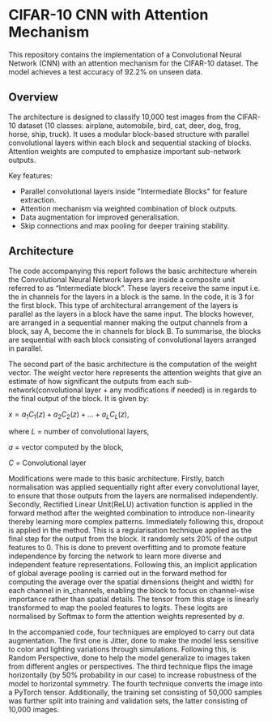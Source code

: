 # CIFAR-10 CNN with Attention Mechanism

This repository contains the implementation of a Convolutional Neural Network (CNN) with an attention mechanism for the CIFAR-10 dataset. The model achieves a test accuracy of 92.2% on unseen data.

## Overview

The architecture is designed to classify 10,000 test images from the CIFAR-10 dataset (10 classes: airplane, automobile, bird, cat, deer, dog, frog, horse, ship, truck). It uses a modular block-based structure with parallel convolutional layers within each block and sequential stacking of blocks. Attention weights are computed to emphasize important sub-network outputs.

Key features:
- Parallel convolutional layers inside "Intermediate Blocks" for feature extraction.
- Attention mechanism via weighted combination of block outputs.
- Data augmentation for improved generalisation.
- Skip connections and max pooling for deeper training stability.

## Architecture

The code accompanying this report follows the basic architecture wherein the Convolutional Neural Network layers are inside a composite unit referred to as “Intermediate block”. These layers receive the same input i.e. the in channels for the layers in a block is the same. In the code, it is 3 for the first block. This type of architectural arrangement of the layers is parallel as the layers in a block have the same input. The blocks however, are arranged in a sequential manner making the output channels from a block, say A, become the in channels for block B. To summarise, the blocks are sequential with each block consisting of convolutional layers arranged in parallel.

The second part of the basic architecture is the computation of the weight vector. The weight vector here represents the attention weights that give an estimate of how significant the outputs from each sub-network(convolutional layer + any modifications if needed) is in regards to the final output of the block. It is given by:

$x = a_1 C_1(z) + a_2 C_2(z) + \dots + a_L C_L(z)$, 

where $L$ = number of convolutional layers,

$a$ = vector computed by the block,

$C$ = Convolutional layer

Modifications were made to this basic architecture. Firstly, batch normalisation was applied sequentially right after every convolutional layer, to ensure that those outputs from the layers are normalised independently. Secondly, Rectified Linear Unit(ReLU) activation function is applied in the forward method after the weighted combination to introduce non-linearity thereby learning more complex patterns. Immediately following this, dropout is applied in the method. This is a regularisation technique applied as the final step for the output from the block. It randomly sets 20% of the output features to 0. This is done to prevent overfitting and to promote feature independence by forcing the network to learn more diverse and independent feature representations. Following this, an implicit application of global average pooling is carried out in the forward method for computing the average over the spatial dimensions (height and width) for each channel in in_channels, enabling the block to focus on channel-wise importance rather than spatial details. The tensor from this stage is linearly transformed to map the pooled features to logits. These logits are normalised by Softmax to form the attention weights represented by $a$.

In the accompanied code, four techniques are employed to carry out data augmentation. The first one is Jitter, done to make the model less sensitive to color and lighting variations through simulations. Following this, is Random Perspective, done to help the model
generalize to images taken from different angles or perspectives. The third technique flips the image horizontally (by 50% probability in our case) to increase robustness of the model to horizontal symmetry. The fourth technique converts the image into a PyTorch tensor.
Additionally, the training set consisting of 50,000 samples was further split into training and validation sets, the latter consisting of 10,000 images.
